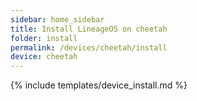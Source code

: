 ```yaml
---
sidebar: home_sidebar
title: Install LineageOS on cheetah
folder: install
permalink: /devices/cheetah/install
device: cheetah
---
```

{% include templates/device_install.md %}
